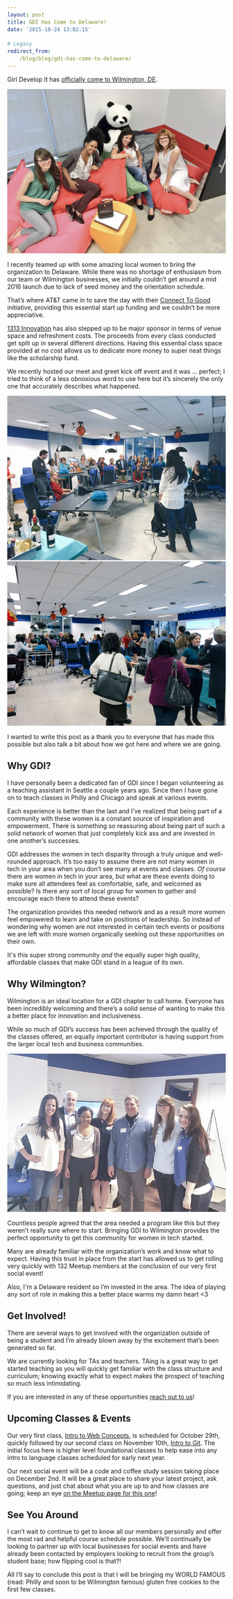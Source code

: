 ```yaml
---
layout: post
title: GDI Has Come to Delaware!
date: '2015-10-24 13:02:15'

# Legacy
redirect_from:
    /blog/blog/gdi-has-come-to-delaware/
---
```


Girl Develop It has [officially come to Wilmington, DE](https://www.girldevelopit.com/chapters/wilmington). 

![](/content/2015/Oct/team.jpg)

I recently teamed up with some amazing local women to bring the organization to Delaware. While there was no shortage of enthusiasm from our team or Wilmington businesses, we initially couldn’t get around a mid 2016 launch due to lack of seed money and the orientation schedule.

That’s where AT&T came in to save the day with their [Connect To Good](https://twitter.com/ConnectToGood) initiative, providing this essential start up funding and we couldn’t be more appreciative.

[1313 Innovation](http://1313innovation.com/) has also stepped up to be major sponsor in terms of venue space and refreshment costs. The proceeds from every class conducted get split up in several different directions. Having this essential class space provided at no cost allows us to dedicate more money to super neat things like the scholarship fund.

We recently hosted our meet and greet kick off event and it was ... perfect; I tried to think of a less obnoxious word to use here but it’s sincerely the only one that accurately describes what happened.

![](/content/2015/Oct/600_443318677.jpeg)
![](/content/2015/Oct/600_443318674.jpeg)

I wanted to write this post as a thank you to everyone that has made this possible but also talk a bit about how we got here and where we are going.

## Why GDI?
I have personally been a dedicated fan of GDI since I began volunteering as a teaching assistant in Seattle a couple years ago. Since then I have gone on to teach classes in Philly and Chicago and speak at various events.

Each experience is better than the last and I’ve realized that being part of a community with these women is a constant source of inspiration and empowerment. There is something so reassuring about being part of such a solid network of women that just completely kick ass and are invested in one another’s successes.

GDI addresses the women in tech disparity through a truly unique and well-rounded approach. It’s too easy to assume there are not many women in tech in your area when you don’t see many at events and classes. *Of course* there are women in tech in your area, but what are these events doing to make sure all attendees feel as comfortable, safe, and welcomed as possible? Is there any sort of local group for women to gather and encourage each there to attend these events?

The organization provides this needed network and as a result more women feel empowered to learn and take on positions of leadership. So instead of wondering why women are not interested in certain tech events or positions we are left with more women organically seeking out these opportunities on their own.

It's this super strong community *and* the equally super high quality, affordable classes that make GDI stand in a league of its own.

## Why Wilmington?
Wilmington is an ideal location for a GDI chapter to call home. Everyone has been incredibly welcoming and there’s a solid sense of wanting to make this a better place for innovation and inclusiveness.

While so much of GDI’s success has been achieved through the quality of the classes offered, an equally important contributor is having support from the larger local tech and business communities.

![](/content/2015/Oct/firstevent_1.jpg)

Countless people agreed that the area needed a program like this but they weren’t really sure where to start. Bringing GDI to Wilmington provides the perfect opportunity to get this community for women in tech started.

Many are already familiar with the organization’s work and know what to expect. Having this trust in place from the start has allowed us to get rolling very quickly with 132 Meetup members at the conclusion of our very first social event!

Also, I'm a Delaware resident so I’m invested in the area. The idea of playing any sort of role in making this a better place warms my damn heart <3

## Get Involved!  
There are several ways to get involved with the organization outside of being a student and I’m already blown away by the excitement that’s been generated so far.

We are currently looking for TAs and teachers. TAing is a great way to get started teaching as you will quickly get familiar with the class structure and curriculum; knowing exactly what to expect makes the prospect of teaching so much less intimidating.

If you are interested in any of these opportunities [reach out to us](mailto:wilmington@girldevelopit.com)!

## Upcoming Classes & Events
Our very first class, [Intro to Web Concepts](http://www.meetup.com/Girl-Develop-It-Wilmington/events/225704762/), is scheduled for October 29th, quickly followed by our second class on November 10th, [Intro to Git](http://www.meetup.com/Girl-Develop-It-Wilmington/events/226002335/). The initial focus here is higher level foundational classes to help ease into any intro to language classes scheduled for early next year.

Our next social event will be a code and coffee study session taking place on December 2nd. It will be a great place to share your latest project, ask questions, and just chat about what you are up to and how classes are going; keep an eye [on the Meetup page for this one](http://www.meetup.com/Girl-Develop-It-Wilmington/)!

## See You Around
I can’t wait to continue to get to know all our members personally and offer the most rad and helpful course schedule possible. We’ll continually be looking to partner up with local businesses for social events and have already been contacted by employers looking to recruit from the group’s student base; how flipping cool is that?!

All I’ll say to conclude this post is that I will be bringing my WORLD FAMOUS (read: Philly and soon to be Wilmington famous) gluten free cookies to the first few classes.
